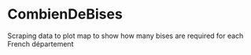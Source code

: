 # CombienDeBises
Scraping data to plot map to show how many bises are required for each French département
